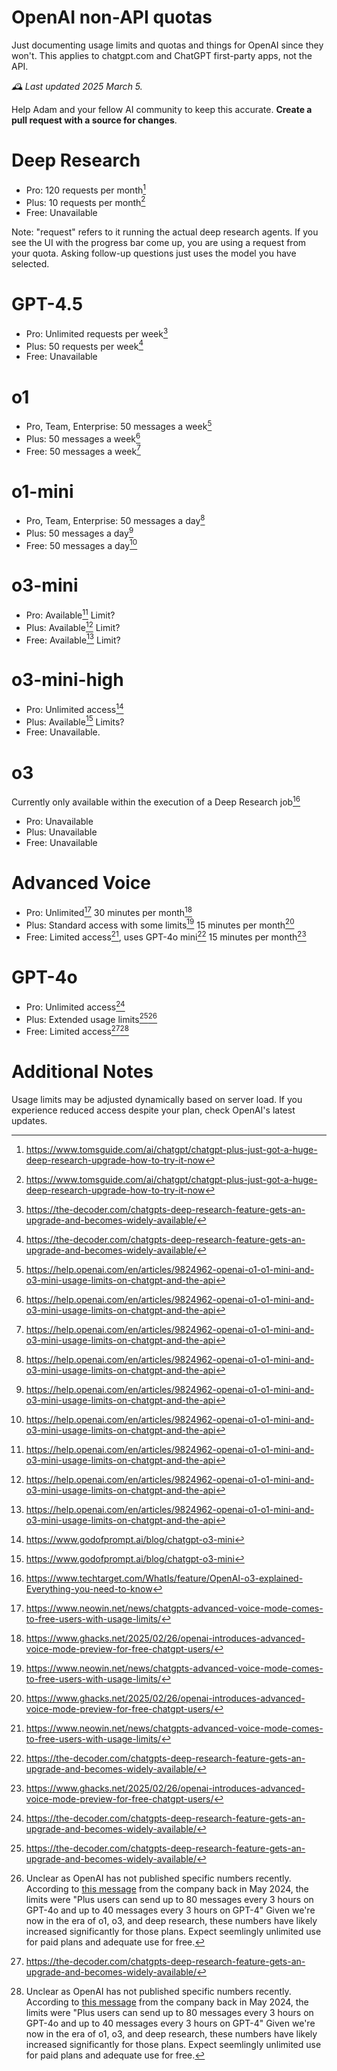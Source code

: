# OpenAI non-API quotas
Just documenting usage limits and quotas and things for OpenAI since they won't.
This applies to chatgpt.com and ChatGPT first-party apps, not the API.

_🕰️ Last updated 2025 March 5._

Help Adam and your fellow AI community to keep this accurate. **Create a pull request with a source for changes**.

# Deep Research
- Pro: 120 requests per month[^1]
- Plus: 10 requests per month[^1]
- Free: Unavailable

Note: "request" refers to it running the actual deep research agents. If you see the UI with the progress bar come up, you are using a request from your quota. Asking follow-up questions just uses the model you have selected.

# GPT-4.5
- Pro: Unlimited requests per week[^2]
- Plus: 50 requests per week[^2]
- Free: Unavailable

# o1
- Pro, Team, Enterprise: 50 messages a week[^6] 
- Plus: 50 messages a week[^6] 
- Free: 50 messages a week[^6]

# o1-mini
- Pro, Team, Enterprise: 50 messages a day[^6] 
- Plus: 50 messages a day[^6] 
- Free: 50 messages a day[^6] 

# o3-mini
- Pro: Available[^6] Limit?
- Plus: Available[^6] Limit?
- Free: Available[^6] Limit?

# o3-mini-high
- Pro: Unlimited access[^7]
- Plus: Available[^7] Limits?
- Free: Unavailable.

# o3
Currently only available within the execution of a Deep Research job[^8]
- Pro: Unavailable
- Plus: Unavailable
- Free: Unavailable

# Advanced Voice
- Pro: Unlimited[^3] 30 minutes per month[^4]
- Plus: Standard access with some limits[^3] 15 minutes per month[^4]
- Free: Limited access[^3], uses GPT-4o mini[^2] 15 minutes per month[^4]

# GPT-4o
- Pro: Unlimited access[^2]
- Plus: Extended usage limits[^2][^5]
- Free: Limited access[^2][^5]

# Additional Notes
Usage limits may be adjusted dynamically based on server load. If you experience reduced access despite your plan, check OpenAI's latest updates.

[^1]: https://www.tomsguide.com/ai/chatgpt/chatgpt-plus-just-got-a-huge-deep-research-upgrade-how-to-try-it-now
[^2]: https://the-decoder.com/chatgpts-deep-research-feature-gets-an-upgrade-and-becomes-widely-available/
[^3]: https://www.neowin.net/news/chatgpts-advanced-voice-mode-comes-to-free-users-with-usage-limits/
[^4]: https://www.ghacks.net/2025/02/26/openai-introduces-advanced-voice-mode-preview-for-free-chatgpt-users/
[^5]: Unclear as OpenAI has not published specific numbers recently. According to [this message](https://community.openai.com/t/is-there-a-limit-to-chatgpt-4o/764605) from the company back in May 2024, the limits were "Plus users can send up to 80 messages every 3 hours on GPT-4o and up to 40 messages every 3 hours on GPT-4" Given we're now in the era of o1, o3, and deep research, these numbers have likely increased significantly for those plans. Expect seemlingly unlimited use for paid plans and adequate use for free.
[^6]: https://help.openai.com/en/articles/9824962-openai-o1-o1-mini-and-o3-mini-usage-limits-on-chatgpt-and-the-api
[^7]: https://www.godofprompt.ai/blog/chatgpt-o3-mini
[^8]: https://www.techtarget.com/WhatIs/feature/OpenAI-o3-explained-Everything-you-need-to-know


